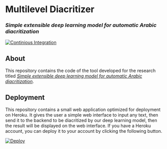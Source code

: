 # Multilevel Diacritizer
### *Simple extensible deep learning model for automatic Arabic diacritization*

[![Continious Integration](https://github.com/Hamza5/multilevel-diacritizer/actions/workflows/CI.yml/badge.svg)](https://github.com/Hamza5/multilevel-diacritizer/actions/workflows/CI.yml)

## About

This repository contains the code of the tool developed for the research titled
[*Simple extensible deep learning model for automatic Arabic diacritization*](#).

## Deployment

This repository contains a small web application optimized for deployment on Heroku.
It gives the user a simple web interface to input any text, then send it to the backend
to be diacritized by our deep learning model, then the result will be displayed
on the web interface. If you have a Heroku account, you can deploy it to your account
by clicking the following button.

[![Deploy](https://www.herokucdn.com/deploy/button.svg)](https://heroku.com/deploy)